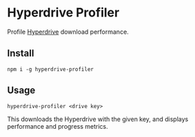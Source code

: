# Hyperdrive Profiler

Profile [Hyperdrive](https://github.com/holepunchto/hyperdrive) download performance.

## Install

```
npm i -g hyperdrive-profiler
```

## Usage

```
hyperdrive-profiler <drive key>
```

This downloads the Hyperdrive with the given key, and displays performance and progress metrics.
